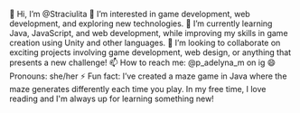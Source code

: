   👋 Hi, I’m @Straciulita
  👀 I’m interested in game development, web development, and exploring new technologies.
  🌱 I’m currently learning Java, JavaScript, and web development, while improving my skills in game creation using Unity and other languages.
  💞️ I’m looking to collaborate on exciting projects involving game development, web design, or anything that presents a new challenge!
  📫 How to reach me: @p_adelyna_m on ig 
  😄 Pronouns: she/her
  ⚡ Fun fact: I’ve created a maze game in Java where the maze generates differently each time you play. In my free time, I love reading and I'm always up for learning something new!

<!---
Straciulita/Straciulita is a ✨ special ✨ repository because its `README.md` (this file) appears on your GitHub profile.
You can click the Preview link to take a look at your changes.
--->
